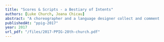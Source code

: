 ```yaml
---
title: "Scores & Scripts - a Bestiary of Intents"
authors: [Luke Church, Joana Chicau]
abstract: "A choreographer and a language designer collect and comment on a catalogue of notations of intent, each for their own purpose. We offer plural interpretations of their similarity, their purpose, their interpretation. The work is presented as a series of large posters each giving a different perspective of what it means to communicate intent."
publishedAt: "ppig-2017"
year: 2017
url_pdf: "/files/2017-PPIG-28th-church.pdf"
---
```

